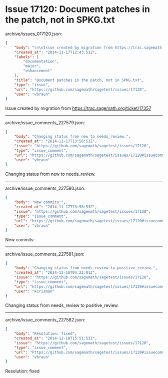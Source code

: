 # Issue 17120: Document patches in the patch, not in SPKG.txt

archive/issues_017120.json:
```json
{
    "body": "\n\nIssue created by migration from https://trac.sagemath.org/ticket/17357\n\n",
    "created_at": "2014-11-17T12:43:51Z",
    "labels": [
        "documentation",
        "major",
        "enhancement"
    ],
    "title": "Document patches in the patch, not in SPKG.txt",
    "type": "issue",
    "url": "https://github.com/sagemath/sagetest/issues/17120",
    "user": "vbraun"
}
```


Issue created by migration from https://trac.sagemath.org/ticket/17357





---

archive/issue_comments_227579.json:
```json
{
    "body": "Changing status from new to needs_review.",
    "created_at": "2014-11-17T13:58:53Z",
    "issue": "https://github.com/sagemath/sagetest/issues/17120",
    "type": "issue_comment",
    "url": "https://github.com/sagemath/sagetest/issues/17120#issuecomment-227579",
    "user": "vbraun"
}
```

Changing status from new to needs_review.



---

archive/issue_comments_227580.json:
```json
{
    "body": "New commits:",
    "created_at": "2014-11-17T13:58:53Z",
    "issue": "https://github.com/sagemath/sagetest/issues/17120",
    "type": "issue_comment",
    "url": "https://github.com/sagemath/sagetest/issues/17120#issuecomment-227580",
    "user": "vbraun"
}
```

New commits:



---

archive/issue_comments_227581.json:
```json
{
    "body": "Changing status from needs_review to positive_review.",
    "created_at": "2014-12-18T04:22:01Z",
    "issue": "https://github.com/sagemath/sagetest/issues/17120",
    "type": "issue_comment",
    "url": "https://github.com/sagemath/sagetest/issues/17120#issuecomment-227581",
    "user": "kcrisman"
}
```

Changing status from needs_review to positive_review.



---

archive/issue_comments_227582.json:
```json
{
    "body": "Resolution: fixed",
    "created_at": "2014-12-18T15:51:53Z",
    "issue": "https://github.com/sagemath/sagetest/issues/17120",
    "type": "issue_comment",
    "url": "https://github.com/sagemath/sagetest/issues/17120#issuecomment-227582",
    "user": "vbraun"
}
```

Resolution: fixed
